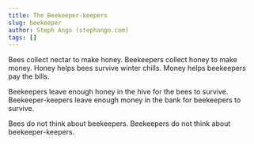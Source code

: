 ```yaml
---
title: The Beekeeper-keepers
slug: beekeeper
author: Steph Ango (stephango.com)
tags: []
---
```

Bees collect nectar to make honey. Beekeepers collect honey to make money. Honey helps bees survive winter chills. Money helps beekeepers pay the bills.

Beekeepers leave enough honey in the hive for the bees to survive. Beekeeper-keepers leave enough money in the bank for beekeepers to survive.

Bees do not think about beekeepers. Beekeepers do not think about beekeeper-keepers.
